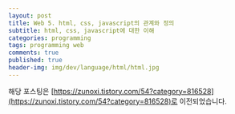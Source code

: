 ```yaml
---
layout: post
title: Web 5. html, css, javascript의 관계와 정의
subtitle: html, css, javascript에 대한 이해
categories: programming
tags: programming web
comments: true
published: true
header-img: img/dev/language/html/html.jpg
---
```


해당 포스팅은 [https://zunoxi.tistory.com/54?category=816528](https://zunoxi.tistory.com/54?category=816528)로 이전되었습니다.

<!--
## 개요
> `html, css, javascript` 에 대한 이해
  
- 목차
	- [`HTML`](#HTML)
	- [`CSS`](#CSS)
	- [`JS`](#JS)
  
## 글의 목적
---
`html, css, javascript`에 대해 배우고 실제 여러 프로젝트에 적용해보며 느꼈던 것들을 정리한다.

<br>

(문법정리나 예제소스코드정리 포스팅이 아니며 링크의 [`포스팅`](https://developer.mozilla.org/ko/docs/Learn/JavaScript/First_steps/What_is_JavaScript)이 정리에 많은 도움이 되었다.)


### HTML
---

`html`(Hypertext Markup Language)는 프로그래밍 언어가 아니라 우리가 보는 웹페이지가 어떻게 구조화 되어있는지

브라우저로 하여금 알 수 있도록 하는 마크업 언어이다. 글, 이미지 등의 정적이 리소스들을 대상으로 한다.

(HTML 요소는 대소문자를 구분하지 않는다. 대게는 가독성을 위해 소문자로 작성한다.)



### CSS
---

배경색, 폰트 등 브라우저 보여지는 부분(프론트 엔드단)의 레이아웃을 지정하여 HTML 컨텐츠를 꾸며주는 언어.

나는 백엔드 개발보다 즉각적으로 확인이 가능하고 디자인 감각을 발휘할 수 있는 프론트엔드 개발이 더 재미있다.

그런면에서 CSS는 참 재미있는 언어이다.


### JS(JavaScript)
---

동적으로 컨텐츠를 바꾸고, 멀티미디어를 다루고 움직이는 이미지 등을 가능하게 하는 언어이다.

일반적인 웹서버가 html과 css로 이루어진 페이지를 구동할 수 있다면,

JavaScript로 짜여진 로직을 수행하기 위해서는 WAS(Web Application Server)가 필요하다.

> 사실 해당 포스팅을 쓰는 이유는 이 자바스크립트에 대해 정리하기 위함이다.

- `JavaScript`의 기능

    - 변수안에 값을 저장할 수 있다. html/css와 다르게 조건문, 함수들을 사용할 수 있는 프로그래밍언어이다.

    - 그러므로 웹 페이지상의 이벤트에 응답하는 코드를 작성할 수 있다.

    - 웹의 동적 처리를 담당한다. 콘텐츠를 바꾸고 움직이는 페이지의 동적 움직임을 가능하게 한다.


다음 [`링크`](https://html-css-js.com/)를 참고하여 html/css/javascript에 대해 쉽게 이해할 수 있다.

-->
